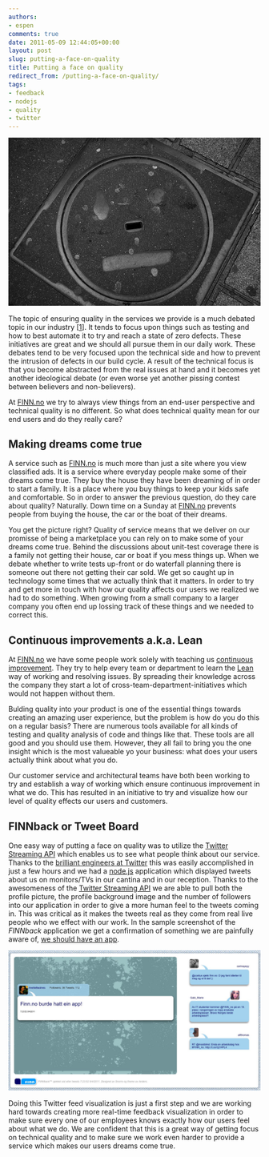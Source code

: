```yaml
---
authors:
- espen
comments: true
date: 2011-05-09 12:44:05+00:00
layout: post
slug: putting-a-face-on-quality
title: Putting a face on quality
redirect_from: /putting-a-face-on-quality/
tags:
- feedback
- nodejs
- quality
- twitter
---
```

<a href="http://www.flickr.com/photos/dolarz/">
    <img src="/images/2011-05-09-putting-a-face-on-quality/flickrface.jpg" alt="Photo by dolarz" >
</a>

The topic of ensuring quality in the services we provide is a much debated topic in our industry [[1](http://gojko.net/2011/04/27/visualising-quality-initial-ideas)]. It tends to focus upon things such as testing and how to best automate it to try and reach a state of zero defects. These initiatives are great and we should all pursue them in our daily work. These debates tend to be very focused upon the technical side and how to prevent the intrusion of defects in our build cycle. A result of the technical focus is that you become abstracted from the real issues at hand and it becomes yet another ideological debate (or even worse yet another pissing contest between believers and non-believers).




At [FINN.no](http://www.finn.no) we try to always view things from an end-user perspective and technical quality is no different. So what does technical quality mean for our end users and do they really care?





## Making dreams come true


A service such as [FINN.no](http://www.finn.no) is much more than just a site where you view classified ads. It is a service where everyday people make some of their dreams come true. They buy the house they have been dreaming of in order to start a family. It is a place where you buy things to keep your kids safe and comfortable. So in order to answer the previous question, do they care about quality? Naturally. Down time on a Sunday at [FINN.no](http://www.finn.no) prevents people from buying the house, the car or the boat of their dreams.

You get the picture right? Quality of service means that we deliver on our promisse of being a marketplace you can rely on to make some of your dreams come true. Behind the discussions about unit-test coverage there is a family not getting their house, car or boat if you mess things up. When we debate whether to write tests up-front or do waterfall planning there is someone out there not getting their car sold. We get so caught up in technology some times that we actually think that it matters. In order to try and get more in touch with how our quality affects our users we realized we had to do something. When growing from a small company to a larger company you often end up lossing track of these things and we needed to correct this.


## Continuous improvements a.k.a. Lean


At [FINN.no](http://www.finn.no) we have some people work solely with teaching us [continuous improvement](http://en.wikipedia.org/wiki/Continuous_improvement_process). They try to help every team or department to learn the [Lean](http://en.wikipedia.org/wiki/Lean_software_development) way of working and resolving issues. By spreading their knowledge across the company they start a lot of cross-team-department-initiatives which would not happen without them.

Bulding quality into your product is one of the essential things towards creating an amazing user experience, but the problem is how do you do this on a regular basis? There are numerous tools available for all kinds of testing and quality analysis of code and things like that. These tools are all good and you should use them. However, they all fail to bring you the one insight which is the most valueable yo your business: what does your users actually think about what you do.

Our customer service and architectural teams have both been working to try and establish a way of working which ensure continuous improvement in what we do. This has resulted in an initiative to try and visualize how our level of quality effects our users and customers.


## FINNback or Tweet Board


One easy way of putting a face on quality was to utilize the [Twitter Streaming API](http://dev.twitter.com/pages/streaming_api) which enables us to see what people think about our service. Thanks to the [brilliant engineers at Twitter](http://dev.twitter.com/) this was easily accomplished in just a few hours and we had a [node.js](http://nodejs.org) application which displayed tweets about us on monitors/TVs in our cantina and in our reception. Thanks to the awesomeness of the [Twitter Streaming API](http://dev.twitter.com/pages/streaming_api) we are able to pull both the profile picture, the profile background image and the number of followers into our application in order to give a more human feel to the tweets coming in. This was critical as it makes the tweets real as they come from real live people who we effect with our work. In the sample screenshot of the _FINNback_ application  we get a confirmation of something we are painfully aware of, [we should have an app](http://twitter.com/#!/AnetteBastnes/status/65843803675820032).

<a href="http://www.flickr.com/photos/dolarz/">
    <img src="/images/2011-05-09-putting-a-face-on-quality/feedback.jpg" alt="Photo of Feedback board" >
</a>

Doing this Twitter feed visualization is just a first step and we are working hard towards creating more real-time feedback visualization in order to make sure every one of our employees knows exactly how our users feel about what we do. We are confident that this is a great way of getting focus on technical quality and to make sure we work even harder to provide a service which makes our users dreams come true.
